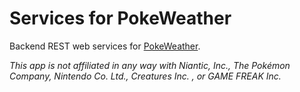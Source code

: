 # Services for PokeWeather

Backend REST web services for [PokeWeather](https://github.com/jakawell/poke-weather-pwa).

_This app is not affiliated in any way with Niantic, Inc., The Pokémon Company, Nintendo Co. Ltd., Creatures Inc. , or GAME FREAK Inc._
